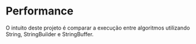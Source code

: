 # Performance
O intuito deste projeto é comparar a execução entre algoritmos utilizando String, StringBuilder e StringBuffer.
